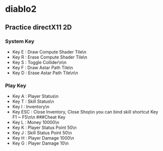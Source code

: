 # diablo2
## Practice directX11 2D
### System Key
- Key E : Draw Compute Shader Tile\n
- Key R : Erase Compute Shader Tile\n
- Key S : Toggle Collider\n\n
- Key F : Draw Astar Path Tile\n
- Key D : Erase Astar Path Tile\n\n
### Play Key
- Key A : Player Status\n
- Key T : Skill Status\n
- Key I : Inventory\n
- Key ESC : Close Inventory, Close Shop\n
you can bind skill shortcut Key F1 ~ F5\n\n
###Cheat Key
- Key L : Money 10000\n
- Key K : Player Status Point 50\n
- Key J : Skill Status Point 50\n
- Key H : Player Damage 1000\n
- Key G : Player Damage 10\n

